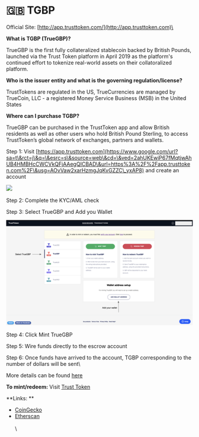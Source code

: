 # 🇬🇧 TGBP

Official Site:  [http://app.trusttoken.com/](http://app.trusttoken.com)\


**What is TGBP (TrueGBP)?**

TrueGBP is the first fully collateralized stablecoin backed by British Pounds, launched via the Trust Token platform in April 2019 as the platform's continued effort to tokenize real-world assets on their collatoralized platform.

**Who is the issuer entity and what is the governing regulation/license?**

TrustTokens are regulated in the US, TrueCurrencies are managed by TrueCoin, LLC - a registered Money Service Business (MSB) in the United States

**Where can I purchase TGBP?**

TrueGBP can be purchased in the TrustToken app and allow British residents as well as other users who hold British Pound Sterling, to access TrustToken’s global network of exchanges, partners and wallets.

Step 1: Visit [https://app.trusttoken.com](https://www.google.com/url?sa=t\&rct=j\&q=\&esrc=s\&source=web\&cd=\&ved=2ahUKEwiP67fMqtjwAhUB4HMBHcCWCVkQFjAAegQICBAD\&url=https%3A%2F%2Fapp.trusttoken.com%2F\&usg=AOvVaw2xarHzmgJqKvGZZC\_yxAP8) and create an account

![](https://lh6.googleusercontent.com/YWq4dsvjKJNVRoEX7qS4EPlqL9C0lXKtQ0EU5JzD0bk1naChlabFTqfDJmaiNf\_aVwq7qBKnIbfxbCoAEWwUIyydrj0dEE97dTvorn4UzVjxsT722Er-p\_IG5KNgG865lXVjZ30Wllw)

Step 2: Complete the KYC/AML check

Step 3: Select TrueGBP and Add you Wallet

![](<../.gitbook/assets/Screenshot 2021-07-02 at 2.00.34 PM.png>)

Step 4: Click Mint TrueGBP

Step 5: Wire funds directly to the escrow account &#x20;

Step 6: Once funds have arrived to the account, TGBP corresponding to the number of dollars will be sent\


More details can be found [here](https://blog.trusttoken.com/how-to-purchase-and-redeem-trueusd-a-guide-for-traders-ad8b141a9039)

**To mint/redeem:** Visit [Trust Token](https://www.trusttoken.com)&#x20;

**Links: **

* [CoinGecko](https://www.coingecko.com/en/coins/truegbp)
* [Etherscan](https://etherscan.io/token/0x00000000441378008ea67f4284a57932b1c000a5)\
  \
  \
